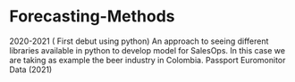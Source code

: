 # Forecasting-Methods
2020-2021 ( First debut using python) An approach to seeing different libraries available in python to develop model for SalesOps. In this case we are taking as example the beer industry in Colombia. Passport Euromonitor Data (2021)
